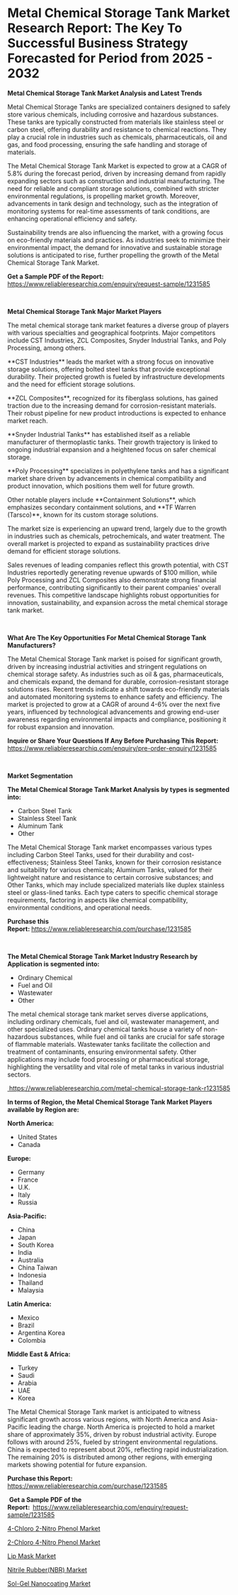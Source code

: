 <p><h1>Metal Chemical Storage Tank Market Research Report: The Key To Successful Business Strategy Forecasted for Period from 2025 - 2032</h1></p><p><strong>Metal Chemical Storage Tank Market Analysis and Latest Trends</strong></p>
<p><p>Metal Chemical Storage Tanks are specialized containers designed to safely store various chemicals, including corrosive and hazardous substances. These tanks are typically constructed from materials like stainless steel or carbon steel, offering durability and resistance to chemical reactions. They play a crucial role in industries such as chemicals, pharmaceuticals, oil and gas, and food processing, ensuring the safe handling and storage of materials.</p><p>The Metal Chemical Storage Tank Market is expected to grow at a CAGR of 5.8% during the forecast period, driven by increasing demand from rapidly expanding sectors such as construction and industrial manufacturing. The need for reliable and compliant storage solutions, combined with stricter environmental regulations, is propelling market growth. Moreover, advancements in tank design and technology, such as the integration of monitoring systems for real-time assessments of tank conditions, are enhancing operational efficiency and safety. </p><p>Sustainability trends are also influencing the market, with a growing focus on eco-friendly materials and practices. As industries seek to minimize their environmental impact, the demand for innovative and sustainable storage solutions is anticipated to rise, further propelling the growth of the Metal Chemical Storage Tank Market.</p></p>
<p><strong>Get a Sample PDF of the Report:&nbsp;</strong> <a href="https://www.reliableresearchiq.com/enquiry/request-sample/1231585?utm_campaign=1876&utm_medium=2&utm_source=Github&utm_content=ia&utm_term=02022025&utm_id=metal-chemical-storage-tank">https://www.reliableresearchiq.com/enquiry/request-sample/1231585</a></p>
<p>&nbsp;</p>
<p><strong>Metal Chemical Storage Tank Major Market Players</strong></p>
<p><p>The metal chemical storage tank market features a diverse group of players with various specialties and geographical footprints. Major competitors include CST Industries, ZCL Composites, Snyder Industrial Tanks, and Poly Processing, among others.</p><p>**CST Industries** leads the market with a strong focus on innovative storage solutions, offering bolted steel tanks that provide exceptional durability. Their projected growth is fueled by infrastructure developments and the need for efficient storage solutions. </p><p>**ZCL Composites**, recognized for its fiberglass solutions, has gained traction due to the increasing demand for corrosion-resistant materials. Their robust pipeline for new product introductions is expected to enhance market reach.</p><p>**Snyder Industrial Tanks** has established itself as a reliable manufacturer of thermoplastic tanks. Their growth trajectory is linked to ongoing industrial expansion and a heightened focus on safer chemical storage. </p><p>**Poly Processing** specializes in polyethylene tanks and has a significant market share driven by advancements in chemical compatibility and product innovation, which positions them well for future growth.</p><p>Other notable players include **Containment Solutions**, which emphasizes secondary containment solutions, and **TF Warren (Tarsco)**, known for its custom storage solutions.</p><p>The market size is experiencing an upward trend, largely due to the growth in industries such as chemicals, petrochemicals, and water treatment. The overall market is projected to expand as sustainability practices drive demand for efficient storage solutions.</p><p>Sales revenues of leading companies reflect this growth potential, with CST Industries reportedly generating revenue upwards of $100 million, while Poly Processing and ZCL Composites also demonstrate strong financial performance, contributing significantly to their parent companies' overall revenues. This competitive landscape highlights robust opportunities for innovation, sustainability, and expansion across the metal chemical storage tank market.</p></p>
<p>&nbsp;</p>
<p><strong>What Are The Key Opportunities For Metal Chemical Storage Tank Manufacturers?</strong></p>
<p><p>The Metal Chemical Storage Tank market is poised for significant growth, driven by increasing industrial activities and stringent regulations on chemical storage safety. As industries such as oil & gas, pharmaceuticals, and chemicals expand, the demand for durable, corrosion-resistant storage solutions rises. Recent trends indicate a shift towards eco-friendly materials and automated monitoring systems to enhance safety and efficiency. The market is projected to grow at a CAGR of around 4-6% over the next five years, influenced by technological advancements and growing end-user awareness regarding environmental impacts and compliance, positioning it for robust expansion and innovation.</p></p>
<p><strong>Inquire or Share Your Questions If Any Before Purchasing This Report:</strong> <a href="https://www.reliableresearchiq.com/enquiry/pre-order-enquiry/1231585?utm_campaign=1876&utm_medium=2&utm_source=Github&utm_content=ia&utm_term=02022025&utm_id=metal-chemical-storage-tank">https://www.reliableresearchiq.com/enquiry/pre-order-enquiry/1231585</a></p>
<p>&nbsp;</p>
<p><strong>Market Segmentation</strong></p>
<p><strong>The Metal Chemical Storage Tank Market Analysis by types is segmented into:</strong></p>
<p><ul><li>Carbon Steel Tank</li><li>Stainless Steel Tank</li><li>Aluminum Tank</li><li>Other</li></ul></p>
<p><p>The Metal Chemical Storage Tank market encompasses various types including Carbon Steel Tanks, used for their durability and cost-effectiveness; Stainless Steel Tanks, known for their corrosion resistance and suitability for various chemicals; Aluminum Tanks, valued for their lightweight nature and resistance to certain corrosive substances; and Other Tanks, which may include specialized materials like duplex stainless steel or glass-lined tanks. Each type caters to specific chemical storage requirements, factoring in aspects like chemical compatibility, environmental conditions, and operational needs.</p></p>
<p><strong>Purchase this Report:&nbsp;</strong><a href="https://www.reliableresearchiq.com/purchase/1231585?utm_campaign=1876&utm_medium=2&utm_source=Github&utm_content=ia&utm_term=02022025&utm_id=metal-chemical-storage-tank">https://www.reliableresearchiq.com/purchase/1231585</a></p>
<p>&nbsp;</p>
<p><strong>The Metal Chemical Storage Tank Market Industry Research by Application is segmented into:</strong></p>
<p><ul><li>Ordinary Chemical</li><li>Fuel and Oil</li><li>Wastewater</li><li>Other</li></ul></p>
<p><p>The metal chemical storage tank market serves diverse applications, including ordinary chemicals, fuel and oil, wastewater management, and other specialized uses. Ordinary chemical tanks house a variety of non-hazardous substances, while fuel and oil tanks are crucial for safe storage of flammable materials. Wastewater tanks facilitate the collection and treatment of contaminants, ensuring environmental safety. Other applications may include food processing or pharmaceutical storage, highlighting the versatility and vital role of metal tanks in various industrial sectors.</p></p>
<p><a href="https://www.reliableresearchiq.com/metal-chemical-storage-tank-r1231585?utm_campaign=1876&utm_medium=2&utm_source=Github&utm_content=ia&utm_term=02022025&utm_id=metal-chemical-storage-tank">&nbsp;https://www.reliableresearchiq.com/metal-chemical-storage-tank-r1231585</a></p>
<p><strong>In terms of Region, the Metal Chemical Storage Tank Market Players available by Region are:</strong></p>
<p>
    <p> <strong> North America: </strong>
        <ul>
            <li>United States</li>
            <li>Canada</li>
        </ul>
        </p> 
    <p> <strong> Europe: </strong>
        <ul>
            <li>Germany</li>
            <li>France</li>
            <li>U.K.</li>
            <li>Italy</li>
            <li>Russia</li>
        </ul>
        </p> 
    <p> <strong> Asia-Pacific: </strong>
        <ul>
            <li>China</li>
            <li>Japan</li>
            <li>South Korea</li>
            <li>India</li>
            <li>Australia</li>
            <li>China Taiwan</li>
            <li>Indonesia</li>
            <li>Thailand</li>
            <li>Malaysia</li>
        </ul>
        </p> 
    <p> <strong> Latin America: </strong>
        <ul>
            <li>Mexico</li>
            <li>Brazil</li>
            <li>Argentina Korea</li>
            <li>Colombia</li>
        </ul>
        </p> 
    <p> <strong> Middle East & Africa: </strong>
        <ul>
            <li>Turkey</li>
            <li>Saudi</li>
            <li>Arabia</li>
            <li>UAE</li>
            <li>Korea</li>
        </ul>
    </p>
    </p>
<p><p>The Metal Chemical Storage Tank market is anticipated to witness significant growth across various regions, with North America and Asia-Pacific leading the charge. North America is projected to hold a market share of approximately 35%, driven by robust industrial activity. Europe follows with around 25%, fueled by stringent environmental regulations. China is expected to represent about 20%, reflecting rapid industrialization. The remaining 20% is distributed among other regions, with emerging markets showing potential for future expansion.</p></p>
<p><strong>Purchase this Report: </strong><a href="https://www.reliableresearchiq.com/purchase/1231585?utm_campaign=1876&utm_medium=2&utm_source=Github&utm_content=ia&utm_term=02022025&utm_id=metal-chemical-storage-tank">https://www.reliableresearchiq.com/purchase/1231585</a></p>
<p>&nbsp;<strong>Get a Sample PDF of the Report:&nbsp;&nbsp;</strong><a href="https://www.reliableresearchiq.com/enquiry/request-sample/1231585?utm_campaign=1876&utm_medium=2&utm_source=Github&utm_content=ia&utm_term=02022025&utm_id=metal-chemical-storage-tank">https://www.reliableresearchiq.com/enquiry/request-sample/1231585</a></p>
<p><strong></strong></p>
<p><p><a href="https://www.linkedin.com/pulse/impressive-growth-4-chloro-2-nitro-phenol-market-cagr-146-from-6fuwc?utm_campaign=1876&utm_medium=2&utm_source=Github&utm_content=ia&utm_term=02022025&utm_id=metal-chemical-storage-tank">4-Chloro 2-Nitro Phenol Market</a></p><p><a href="https://www.linkedin.com/pulse/key-trends-opportunities-2-chloro-4-nitro-phenol-market-from-1m3fc?utm_campaign=1876&utm_medium=2&utm_source=Github&utm_content=ia&utm_term=02022025&utm_id=metal-chemical-storage-tank">2-Chloro 4-Nitro Phenol Market</a></p><p><a href="https://www.linkedin.com/pulse/lip-mask-market-analysis-report-key-players-overview-xgn7c?utm_campaign=1876&utm_medium=2&utm_source=Github&utm_content=ia&utm_term=02022025&utm_id=metal-chemical-storage-tank">Lip Mask Market</a></p><p><a href="https://github.com/birbamanan03/Market-Research-Report-List-1/blob/main/nitrile-rubbernbr-market.md?utm_campaign=1876&utm_medium=2&utm_source=Github&utm_content=ia&utm_term=02022025&utm_id=metal-chemical-storage-tank">Nitrile Rubber(NBR) Market</a></p><p><a href="https://github.com/djibenesha/Market-Research-Report-List-1/blob/main/sol-gel-nanocoating-market.md?utm_campaign=1876&utm_medium=2&utm_source=Github&utm_content=ia&utm_term=02022025&utm_id=metal-chemical-storage-tank">Sol-Gel Nanocoating Market</a></p></p>